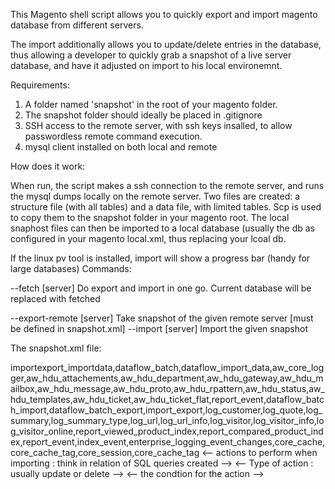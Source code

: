This Magento shell script allows you to quickly export and import magento database from different servers.

The import additionally allows you to update/delete entries in the database, thus allowing a developer to quickly grab a snapshot of a live server database,
and have it adjusted on import to his local environemnt.

Requirements:

1. A folder named 'snapshot' in the root of your magento folder.
2. The snapshot folder should ideally be placed in .gitignore
3. SSH access to the remote server, with ssh keys insalled, to allow passwordless remote command execution.
4. mysql client installed on both local and remote

How does it work:

When run, the script makes a ssh connection to the remote server, and runs the mysql dumps locally on the remote server.
Two files are created: a structure file (with all tables) and a data file, with limited tables.
Scp is used to copy them to the snapshot folder in your magento root.
The local snaphost files can then be imported to a local database (usually the db as configured in your magento local.xml, thus replacing your lcoal db.

If the linux pv tool is installed, import will show a progress bar (handy for large databases)
Commands:

--fetch [server] Do export and import in one go.  Current database will be replaced with fetched 
  
--export-remote [server]  Take snapshot of the given remote server [must be defined in snapshot.xml]
--import [server] Import the given snapshot


The snapshot.xml file:

<snapshots>
<!-- an example snapshot form a live server -->
    <live> <!-- The remote server name to use in commands - usually live, uat, staging, but can be anything -->
        <connection> <!-- The remote server database and ssh connection details. SSH keys would ideally be installed -->
                 <host><![CDATA[]]></host>
                 <ssh_port><![CDATA[]]></ssh_port>
                 <ssh_username><![CDATA[]]></ssh_username>
                 <db_username><![CDATA[]]></db_username>
                 <db_password><![CDATA[]]></db_password>
                 <dbname><![CDATA[]]></dbname>
        </connection>
        <structure> <!-- tables to ignore when dumping data -->
            <ignore_tables>importexport_importdata,dataflow_batch,dataflow_import_data,aw_core_logger,aw_hdu_attachements,aw_hdu_department,aw_hdu_gateway,aw_hdu_mailbox,aw_hdu_message,aw_hdu_proto,aw_hdu_rpattern,aw_hdu_status,aw_hdu_templates,aw_hdu_ticket,aw_hdu_ticket_flat,report_event,dataflow_batch_import,dataflow_batch_export,import_export,log_customer,log_quote,log_summary,log_summary_type,log_url,log_url_info,log_visitor,log_visitor_info,log_visitor_online,report_viewed_product_index,report_compared_product_index,report_event,index_event,enterprise_logging_event_changes,core_cache,core_cache_tag,core_session,core_cache_tag</ignore_tables>
        </structure>
        <import> <-- actions to perform when importing : think in relation of SQL queries created -->
            <core_config_data> <!-- the table to perform the actoon on -->   
                <update> <-- Type of action : usually update or delete -->
                    <where> <-- the condtion for the action -->
                        <field><![CDATA[path]]></field>
                        <value><![CDATA[web/secure/use_in_frontend]]></value>
                    </where>
                    <set> <!-- the change data -->
                        <field><![CDATA[value]]></field>
                        <value><![CDATA[0]]></value>
                    </set>
                </update>
	</import>
   <live>

